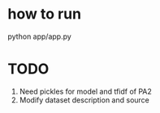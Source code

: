 # how to run
python app/app.py
# TODO
1. Need pickles for model and tfidf of PA2
2. Modify dataset description and source
